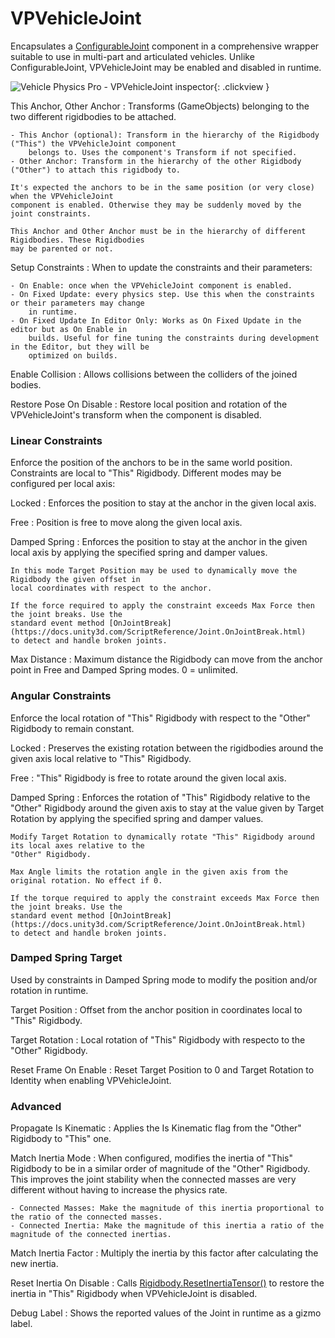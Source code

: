 # VPVehicleJoint

Encapsulates a [ConfigurableJoint](https://docs.unity3d.com/Manual/class-ConfigurableJoint.html)
component in a comprehensive wrapper suitable to use in multi-part and articulated
vehicles. Unlike ConfigurableJoint, VPVehicleJoint may be enabled and disabled in runtime.

![Vehicle Physics Pro - VPVehicleJoint inspector](/img/components/vpp-vehicle-joint-inspector.png){: .clickview }

This Anchor, Other Anchor
:	Transforms (GameObjects) belonging to the two different rigidbodies to be attached.

	- This Anchor (optional): Transform in the hierarchy of the Rigidbody ("This") the VPVehicleJoint component
		belongs to. Uses the component's Transform if not specified.
	- Other Anchor: Transform in the hierarchy of the other Rigidbody ("Other") to attach this rigidbody to.

	It's expected the anchors to be in the same position (or very close) when the VPVehicleJoint
	component is enabled. Otherwise they may be suddenly moved by the joint constraints.

	This Anchor and Other Anchor must be in the hierarchy of different Rigidbodies. These Rigidbodies
	may be parented or not.

Setup Constraints
:	When to update the constraints and their parameters:

	- On Enable: once when the VPVehicleJoint component is enabled.
	- On Fixed Update: every physics step. Use this when the constraints or their parameters may change
	 	in runtime.
	- On Fixed Update In Editor Only: Works as On Fixed Update in the editor but as On Enable in
		builds. Useful for fine tuning the constraints during development in the Editor, but they will be
		optimized on builds.

Enable Collision
:	Allows collisions between the colliders of the joined bodies.

Restore Pose On Disable
:	Restore local position and rotation of the VPVehicleJoint's transform when the component is
	disabled.

### Linear Constraints

Enforce the position of the anchors to be in the same world position. Constraints are local to "This"
Rigidbody. Different modes may be configured per local axis:

Locked
:	Enforces the position to stay at the anchor in the given local axis.

Free
:	Position is free to move along the given local axis.

Damped Spring
:	Enforces the position to stay at the anchor in the given local axis by applying the specified
 	spring and damper values.

	In this mode Target Position may be used to dynamically move the Rigidbody the given offset in
	local coordinates with respect to the anchor.

	If the force required to apply the constraint exceeds Max Force then the joint breaks. Use the
	standard event method [OnJointBreak](https://docs.unity3d.com/ScriptReference/Joint.OnJointBreak.html)
	to detect and handle broken joints.

Max Distance
:	Maximum distance the Rigidbody can move from the anchor point in Free and Damped Spring modes.
	0 = unlimited.

### Angular Constraints

Enforce the local rotation of "This" Rigidbody with respect to the "Other" Rigidbody to remain constant.

Locked
:	Preserves the existing rotation between the rigidbodies around the given axis local relative to "This"
	Rigidbody.

Free
:	"This" Rigidbody is free to rotate around the given local axis.

Damped Spring
:	Enforces the rotation of "This" Rigidbody relative to the "Other" Rigidbody around the given axis to
	stay at the value given by Target Rotation by applying the specified spring and damper values.

	Modify Target Rotation to dynamically rotate "This" Rigidbody around its local axes relative to the
	"Other"	Rigidbody.

	Max Angle limits the rotation angle in the given axis from the original rotation. No effect if 0.

	If the torque required to apply the constraint exceeds Max Force then the joint breaks. Use the
	standard event method [OnJointBreak](https://docs.unity3d.com/ScriptReference/Joint.OnJointBreak.html)
	to detect and handle broken joints.

### Damped Spring Target

Used by constraints in Damped Spring mode to modify the position and/or rotation in runtime.

Target Position
:	Offset from the anchor position in coordinates local to "This" Rigidbody.

Target Rotation
:	Local rotation of "This" Rigidbody with respecto to the "Other" Rigidbody.

Reset Frame On Enable
:	Reset Target Position to 0 and Target Rotation to Identity when enabling VPVehicleJoint.

### Advanced

Propagate Is Kinematic
:	Applies the Is Kinematic flag from the "Other" Rigidbody to "This" one.

Match Inertia Mode
:	When configured, modifies the inertia of "This" Rigidbody to be in a similar order of magnitude
	of the "Other" Rigidbody. This improves the joint stability when the connected masses are very different
	without having to increase the physics rate.

	- Connected Masses: Make the magnitude of this inertia proportional to the ratio of the connected masses.
	- Connected Inertia: Make the magnitude of this inertia a ratio of the magnitude of the connected inertias.

Match Inertia Factor
:	Multiply the inertia by this factor after calculating the new inertia.

Reset Inertia On Disable
:	Calls [Rigidbody.ResetInertiaTensor()](https://docs.unity3d.com/ScriptReference/Rigidbody.ResetInertiaTensor.html)
	to restore the inertia in "This" Rigidbody when VPVehicleJoint is disabled.

Debug Label
:	Shows the reported values of the Joint in runtime as a gizmo label.



